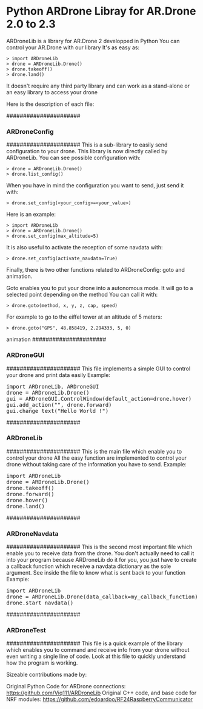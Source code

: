 Python ARDrone Libray for AR.Drone 2.0 to 2.3
==================

ARDroneLib is a library for AR.Drone 2 developped in Python
You can control your AR.Drone with our library
It's as easy as:

	> import ARDroneLib
	> drone = ARDroneLib.Drone()
	> drone.takeoff()
	> drone.land()

It doesn't require any third party library and can work as a stand-alone or an easy library to access your drone

Here is the description of each file:

######################
###  ARDroneConfig ###
######################
This is a sub-library to easily send configuration to your drone.
This library is now directly called by ARDroneLib.
You can see possible configuration with:

	> drone = ARDroneLib.Drone()
	> drone.list_config()

When you have in mind the configuration you want to send, just send it with:

	> drone.set_config(<your_config>=<your_value>)

Here is an example:

	> import ARDroneLib
	> drone = ARDroneLib.Drone()
	> drone.set_config(max_altitude=5)

It is also useful to activate the reception of some navdata with:

	> drone.set_config(activate_navdata=True)
	
Finally, there is two other functions related to ARDroneConfig: goto and animation.

Goto enables you to put your drone into a autonomous mode. It will go to a selected point depending on the method
You can call it with:

	> drone.goto(method, x, y, z, cap, speed)
	
For example to go to the eiffel tower at an altitude of 5 meters:

	> drone.goto("GPS", 48.858419, 2.294333, 5, 0)

animation
######################
###   ARDroneGUI   ###
######################
This file implements a simple GUI to control your drone and print data easily
Example:
<pre>
import ARDroneLib, ARDroneGUI
drone = ARDroneLib.Drone()
gui = ARDroneGUI.ControlWindow(default_action=drone.hover)
gui.add_action("<W>", drone.forward)
gui.change_text("Hello World !")
</pre>

######################
###   ARDroneLib   ###
######################
This is the main file which enable you to control your drone
All the easy function are implemented to control your drone without taking care of the information you have to send.
Example:
<pre>
import ARDroneLib
drone = ARDroneLib.Drone()
drone.takeoff()
drone.forward()
drone.hover()
drone.land()
</pre>

######################
### ARDroneNavdata ###
######################
This is the second most important file which enable you to receive data from the drone.
You don't actually need to call it into your program because ARDroneLib do it for you, you just have to create a callback function
which receive a navdata dictionary as the sole argument.
See inside the file to know what is sent back to your function
Example:
<pre>
import ARDroneLib
drone = ARDroneLib.Drone(data_callback=my_callback_function)
drone.start_navdata()
</pre>

######################
###   ARDroneTest  ###
######################
This file is a quick example of the library which enables you to command and receive info from your drone without even writing a single line of code.
Look at this file to quickly understand how the program is working.

Sizeable contributions made by:

Original Python Code for ARDrone connections: https://github.com/Viq111/ARDroneLib
Original C++ code, and base code for NRF modules: https://github.com/edoardoo/RF24RaspberryCommunicator
